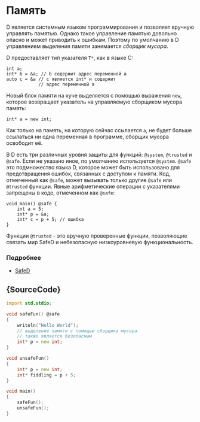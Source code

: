 # Память

D является системным языком программирования и позволяет вручную управлять памятью. Однако такое управление памятью довольно опасно и может приводить к ошибкам. Поэтому по умолчанию в D управлением выделения памяти занимается *сборщик мусора*.

D предоставляет тип указателя `T*`, как в языке C:

    int a;
    int* b = &a; // b содержит адрес переменной a
    auto c = &a // c является int* и содержит
                // адрес переменной a

Новый блок памяти на куче выделяется с помощью выражения `new`, которое
возвращает указатель на управляемую сборщиком мусора память:

    int* a = new int;

Как только на память, на которую сейчас ссылается `a`, не будет больше ссылаться ни
одна переменная в программе, сборщик мусора освободит её.

В D есть три различных уровня защиты для функций: `@system`, `@trusted` и `@safe`.
Если не указано иное, по умолчанию используется `@system`. 
`@safe` это подмножество языка D, которое может быть использовано для предотвращения ошибок, связанных с доступом к памяти. Код, отмеченный как `@safe`, может вызывать только другие `@safe` или `@trusted` функции. Явные арифметические операции с указателями запрещены в коде, отмеченном как `@safe`:

    void main() @safe {
        int a = 5;
        int* p = &a;
        int* c = p + 5; // ошибка
    }

Функции `@trusted` - это вручную проверенные функции, позволяющие
связать мир SafeD и небезопасную низкоуровневую функциональность.

### Подробнее

* [SafeD](https://dlang.org/safed.html)

## {SourceCode}

```d
import std.stdio;

void safeFun() @safe
{
    writeln("Hello World");
    // выделение памяти с помощью сборщика мусора
    // также является безопасным
    int* p = new int;
}

void unsafeFun()
{
    int* p = new int;
    int* fiddling = p + 5;
}

void main()
{
    safeFun();
    unsafeFun();
}
```
